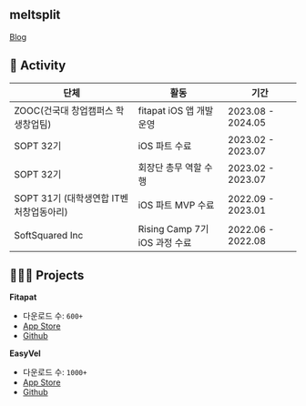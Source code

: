 ## meltsplit
[Blog](https://velog.io/@melt)

## 🌿 Activity
|단체|활동|기간|
|------|---|---|
|ZOOC(건국대 창업캠퍼스 학생창업팀)| fitapat iOS 앱 개발 운영 |2023.08 - 2024.05|
|SOPT 32기| iOS 파트 수료|2023.02 - 2023.07|
|SOPT 32기|회장단 총무 역할 수행|2023.02 - 2023.07|
|SOPT 31기 (대학생연합 IT벤처창업동아리)|iOS 파트 MVP 수료|2022.09 - 2023.01|
|SoftSquared Inc|Rising Camp 7기 iOS 과정 수료|2022.06 - 2022.08|


## 🧑🏻‍💻 Projects
**Fitapat** 
- 다운로드 수: `600+`
- [App Store](https://apps.apple.com/kr/app/zooc/id1669547675)
- [Github](https://github.com/meltsplit/Fitapat-iOS)

**EasyVel** 
- 다운로드 수: `1000+`
- [App Store](https://apps.apple.com/kr/app/%EC%9D%B4%EC%A7%80%EB%B2%A8-easyvel/id6448953485)
- [Github](https://github.com/SSUDevelog/EasyVel-iOS)
